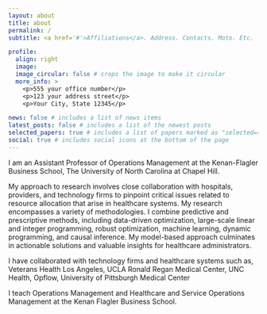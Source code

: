 ```yaml
---
layout: about
title: about
permalink: /
subtitle: <a href='#'>Affiliations</a>. Address. Contacts. Moto. Etc.

profile:
  align: right
  image:
  image_circular: false # crops the image to make it circular
  more_info: >
    <p>555 your office number</p>
    <p>123 your address street</p>
    <p>Your City, State 12345</p>

news: false # includes a list of news items
latest_posts: false # includes a list of the newest posts
selected_papers: true # includes a list of papers marked as "selected={true}"
social: true # includes social icons at the bottom of the page
---
```



I am an Assistant Professor of Operations Management at the Kenan-Flagler Business School, The University of North Carolina at Chapel Hill. 

My approach to research involves close collaboration with hospitals, providers, and technology firms to pinpoint critical issues related to resource allocation that arise in healthcare systems. My research encompasses a variety of methodologies. I combine predictive and prescriptive methods, including data-driven optimization, large-scale linear and integer programming, robust optimization, machine learning, dynamic programming, and causal inference. My model-based approach culminates in actionable solutions and valuable insights for healthcare administrators.

I have collaborated with technology firms and healthcare systems such as, Veterans Health Los Angeles, UCLA Ronald Regan Medical Center, UNC Health, Opflow, University of Pittsburgh Medical Center

I teach Operations Management and Healthcare and Service Operations Management at the Kenan Flagler Business School.
